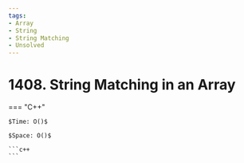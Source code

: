 ```yaml
---
tags:
- Array
- String
- String Matching
- Unsolved
---
```



# 1408. String Matching in an Array

=== "C++"

    $Time: O()$

    $Space: O()$

    ```c++
    ```